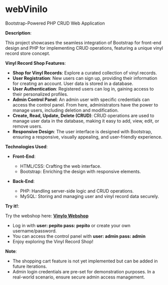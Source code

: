 # webVinilo
Bootstrap-Powered PHP CRUD Web Application

**Description**:

This project showcases the seamless integration of Bootstrap for front-end design and PHP for implementing CRUD operations, featuring a unique vinyl record store concept.

**Vinyl Record Shop Features**:

- **Shop for Vinyl Records**: Explore a curated collection of vinyl records.
- **User Registration**: New users can sign up, providing their information for creating an account. User data is stored in a database.
- **User Authentication**: Registered users can log in, gaining access to their personalized profiles.
- **Admin Control Panel**: An admin user with specific credentials can access the control panel. From here, administrators have the power to manage users, including deletion and modification.
- **Create, Read, Update, Delete (CRUD)**: CRUD operations are used to manage user data in the database, making it easy to add, view, edit, or remove users.
- **Responsive Design**: The user interface is designed with Bootstrap, ensuring a responsive, visually appealing, and user-friendly experience.

**Technologies Used**:

- **Front-End**:
  - HTML/CSS: Crafting the web interface.
  - Bootstrap: Enriching the design with responsive elements.

- **Back-End**:
  - PHP: Handling server-side logic and CRUD operations.
  - MySQL: Storing and managing user and vinyl record data securely.

**Try it!**:

Try the webshop here: [**Vinylo Webshop**](https://rodriguezfaustinobrunotema2parte1.000webhostapp.com/)
- Log in with **user: pepito pass: pepito** or create your own username/password.
- You can access the control panel with **user: admin pass: admin**
- Enjoy exploring the Vinyl Record Shop!

**Note**:
- The shopping cart feature is not yet implemented but can be added in future iterations.
- Admin login credentials are pre-set for demonstration purposes. In a real-world scenario, ensure secure admin access management.
